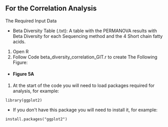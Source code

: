 ## For the Correlation Analysis
The Required Input Data
* Beta Diversity Table (.txt): A table with the PERMANOVA results with Beta Diversity for each Sequencing method and the 4 Short chain fatty acids.

1. Open R
1. Follow Code beta_diversity_correlation_GIT.r to create The Following Figure:
  * #### Figure 5A
  1. At the start of the code you will need to load packages required for analysis, for example:
```
library(ggplot2)
```
* If you don't have this package you will need to install it, for example:
```
install.packages("ggplot2")

```
